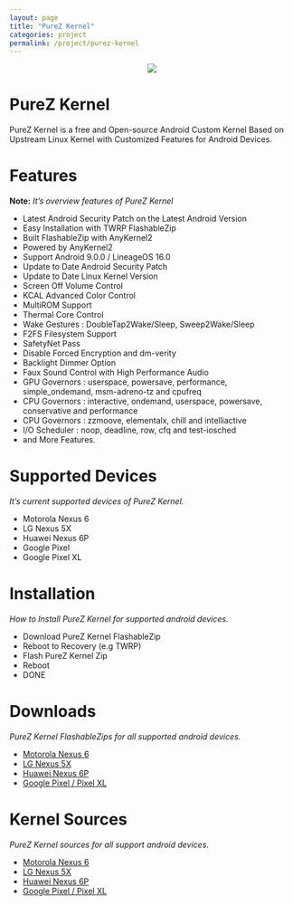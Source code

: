 ```yaml
---
layout: page
title: "PureZ Kernel"
categories: project
permalink: /project/purez-kernel
---
```


<p align="center"><img src="https://s20.postimg.cc/vpbav0vq5/Pure_Z-_Logo.png" /></p>

# PureZ Kernel
PureZ Kernel is a free and Open-source Android Custom Kernel Based on Upstream Linux Kernel with Customized Features for Android Devices.


# Features
**Note:** *It’s overview features of PureZ Kernel*
- Latest Android Security Patch on the Latest Android Version
- Easy Installation with TWRP FlashableZip
- Built FlashableZip with AnyKernel2
- Powered by AnyKernel2
- Support Android 9.0.0 / LineageOS 16.0
- Update to Date Android Security Patch
- Update to Date Linux Kernel Version
- Screen Off Volume Control
- KCAL Advanced Color Control
- MultiROM Support
- Thermal Core Control
- Wake Gestures : DoubleTap2Wake/Sleep, Sweep2Wake/Sleep
- F2FS Filesystem Support
- SafetyNet Pass
- Disable Forced Encryption and dm-verity
- Backlight Dimmer Option
- Faux Sound Control with High Performance Audio
- GPU Governors : userspace, powersave, performance, simple_ondemand, msm-adreno-tz and cpufreq
- CPU Governors : interactive, ondemand, userspace, powersave, conservative and performance
- CPU Governors : zzmoove, elementalx, chill and intelliactive
- I/O Scheduler : noop, deadline, row, cfq and test-iosched
- and More Features.


# Supported Devices
*It’s current supported devices of PureZ Kernel.*
- Motorola Nexus 6
- LG Nexus 5X
- Huawei Nexus 6P
- Google Pixel
- Google Pixel XL


# Installation
*How to Install PureZ Kernel for supported android devices.*
- Download PureZ Kernel FlashableZip
- Reboot to Recovery (e.g TWRP)
- Flash PureZ Kernel Zip
- Reboot
- DONE


# Downloads
*PureZ Kernel FlashableZips for all supported android devices.*
- [Motorola Nexus 6](https://androidfilehost.com/?w=files&flid=199338)
- [LG Nexus 5X](https://androidfilehost.com/?w=files&flid=156304)
- [Huawei Nexus 6P](https://androidfilehost.com/?w=files&flid=198764)
- [Google Pixel / Pixel XL](https://androidfilehost.com/?w=files&flid=244770)


# Kernel Sources
*PureZ Kernel sources for all support android devices.*
- [Motorola Nexus 6](https://github.com/zawzaww/shamu)
- [LG Nexus 5X](https://github.com/zawzaww/bullhead)
- [Huawei Nexus 6P](https://github.com/zawzaww/angler)
- [Google Pixel / Pixel XL](https://github.com/zawzaww/marlin)

